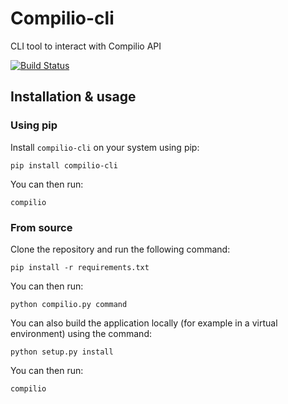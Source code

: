 # Compilio-cli
CLI tool to interact with Compilio API

[![Build Status](https://travis-ci.org/compilio/compilio-cli.svg?branch=master)](https://travis-ci.org/compilio/compilio-cli)

## Installation & usage

### Using pip

Install `compilio-cli` on your system using pip:

```
pip install compilio-cli
```

You can then run:

```
compilio
```

### From source

Clone the repository and run the following command:

```
pip install -r requirements.txt
```

You can then run:

```
python compilio.py command
```

You can also build the application locally (for example in a virtual environment)
using the command:

```
python setup.py install
```

You can then run:

```
compilio
```
